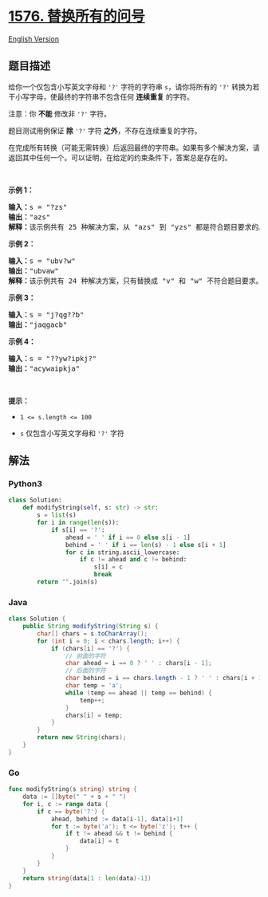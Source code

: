 # [1576. 替换所有的问号](https://leetcode-cn.com/problems/replace-all-s-to-avoid-consecutive-repeating-characters)

[English Version](https://github.com/yanglr/leetcode-ac/blob/master/assets/1500-1599/1576.Replace%20All%20%27s%20to%20Avoid%20Consecutive%20Repeating%20Characters/README_EN.md)

## 题目描述

<!-- 这里写题目描述 -->

<p>给你一个仅包含小写英文字母和 <code>&#39;?&#39;</code> 字符的字符串 <code>s</code>，请你将所有的 <code>&#39;?&#39;</code> 转换为若干小写字母，使最终的字符串不包含任何 <strong>连续重复</strong> 的字符。</p>

<p>注意：你 <strong>不能</strong> 修改非 <code>&#39;?&#39;</code> 字符。</p>

<p>题目测试用例保证 <strong>除</strong> <code>&#39;?&#39;</code> 字符 <strong>之外</strong>，不存在连续重复的字符。</p>

<p>在完成所有转换（可能无需转换）后返回最终的字符串。如果有多个解决方案，请返回其中任何一个。可以证明，在给定的约束条件下，答案总是存在的。</p>

<p>&nbsp;</p>

<p><strong>示例 1：</strong></p>

<pre><strong>输入：</strong>s = &quot;?zs&quot;
<strong>输出：</strong>&quot;azs&quot;
<strong>解释：</strong>该示例共有 25 种解决方案，从 &quot;azs&quot; 到 &quot;yzs&quot; 都是符合题目要求的。只有 &quot;z&quot; 是无效的修改，因为字符串 &quot;zzs&quot; 中有连续重复的两个 &#39;z&#39; 。</pre>

<p><strong>示例 2：</strong></p>

<pre><strong>输入：</strong>s = &quot;ubv?w&quot;
<strong>输出：</strong>&quot;ubvaw&quot;
<strong>解释：</strong>该示例共有 24 种解决方案，只有替换成 &quot;v&quot; 和 &quot;w&quot; 不符合题目要求。因为 &quot;ubvvw&quot; 和 &quot;ubvww&quot; 都包含连续重复的字符。
</pre>

<p><strong>示例 3：</strong></p>

<pre><strong>输入：</strong>s = &quot;j?qg??b&quot;
<strong>输出：</strong>&quot;jaqgacb&quot;
</pre>

<p><strong>示例 4：</strong></p>

<pre><strong>输入：</strong>s = &quot;??yw?ipkj?&quot;
<strong>输出：</strong>&quot;acywaipkja&quot;
</pre>

<p>&nbsp;</p>

<p><strong>提示：</strong></p>

<ul>
	<li>
	<p><code>1 &lt;= s.length&nbsp;&lt;= 100</code></p>
	</li>
	<li>
	<p><code>s</code> 仅包含小写英文字母和 <code>&#39;?&#39;</code> 字符</p>
	</li>
</ul>


## 解法

<!-- 这里可写通用的实现逻辑 -->

<!-- tabs:start -->

### **Python3**

<!-- 这里可写当前语言的特殊实现逻辑 -->

```python
class Solution:
    def modifyString(self, s: str) -> str:
        s = list(s)
        for i in range(len(s)):
            if s[i] == '?':
                ahead = ' ' if i == 0 else s[i - 1]
                behind = ' ' if i == len(s) - 1 else s[i + 1]
                for c in string.ascii_lowercase:
                    if c != ahead and c != behind:
                        s[i] = c
                        break
        return "".join(s)
```

### **Java**

<!-- 这里可写当前语言的特殊实现逻辑 -->

```java
class Solution {
    public String modifyString(String s) {
        char[] chars = s.toCharArray();
        for (int i = 0; i < chars.length; i++) {
            if (chars[i] == '?') {
                // 前面的字符
                char ahead = i == 0 ? ' ' : chars[i - 1];
                // 后面的字符
                char behind = i == chars.length - 1 ? ' ' : chars[i + 1];
                char temp = 'a';
                while (temp == ahead || temp == behind) {
                    temp++;
                }
                chars[i] = temp;
            }
        }
        return new String(chars);
    }
}
```

### **Go**

```go
func modifyString(s string) string {
	data := []byte(" " + s + " ")
	for i, c := range data {
		if c == byte('?') {
			ahead, behind := data[i-1], data[i+1]
			for t := byte('a'); t <= byte('z'); t++ {
				if t != ahead && t != behind {
					data[i] = t
				}
			}
		}
	}
	return string(data[1 : len(data)-1])
}
```

<!-- tabs:end -->
